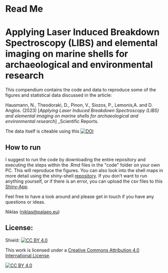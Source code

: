 # Read Me

Applying Laser Induced Breakdown Spectroscopy (LIBS) and elemental imaging on marine shells for archaeological and environmental research
=============================================================================

This compendium contains the code and data to reproduce some of the figures and statistical data discussed in the article:

Hausmann, N., Theodoraki, D., Pinon, V., Siozos, P., Lemonis,A. and D. Anglos. (2023) [_Applying Laser Induced Breakdown Spectroscopy (LIBS) and elemental imaging on marine shells for archaeological and environmental research_] _Scientific Reports.

The data itself is citeable using this [![ DOI](https://zenodo.org/badge/248758954.svg)](https://zenodo.org/badge/latestdoi/248758954)


How to run
------------------------

I suggest to run the code by downloading the entire repository and executing the steps within the .Rmd files in the "code" folder on your own PC. This will reproduce the figures. You can also look into the shell maps in more detail using the shiny-shell [repository](https://github.com/Niklas-palaeo/Shiny_Shell). If you don’t want to run anything yourself, or if there is an error, you can upload the csv files to this [Shiny-App](nikhausmann.shinyapps.io/Shiny_Shell/). 

Feel free to have a look around and please get in touch if you have any questions or ideas.

Niklas (niklas@palaeo.eu)


## License:
Shield: [![CC BY 4.0][cc-by-shield]][cc-by]

This work is licensed under a
[Creative Commons Attribution 4.0 International License][cc-by].

[![CC BY 4.0][cc-by-image]][cc-by]

[cc-by]: http://creativecommons.org/licenses/by/4.0/
[cc-by-image]: https://i.creativecommons.org/l/by/4.0/88x31.png
[cc-by-shield]: https://img.shields.io/badge/License-CC%20BY%204.0-lightgrey.svg
